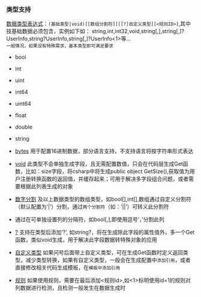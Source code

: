 ### 类型支持

[数据类型表达式](#类型)：`(基础类型|void)[[数组分割符]][[?]自定义类型][<规则ID>]`,其中技基础数据必须包含，实例如下如： 
  string,int,int32,void,string[,],string[,]?UserInfo,string?UserInfo,string[,]?UserInfo<1>等...  
  `一般情况，如果没有特殊需求，基本类型即可满足要求`

- bool

- int

- uint

- int64

- uint64

- float

- double

- string

- [bytes](#bytes) 用于配置16进制数据，部分语言支持，不支持语言将按字符串形式表达

- [void](#void) 此类型不会单独生成字段，且无需配置数值，只会在代码层生成Get函数，比如：size字段，将csharp中将生成public object GetSize(),获取值为用户注册转换函数的返回值，并缓存起来；可用于解决多字段组合问题，或者需要根据此列表生成的对象 

- [数字分割](#分隔符) 及以上数据类型的数组类型，如bool[],int[],数组通过自定义分割符（默认配置为‘|’）分割，通过`两个分割符`（如：‘||’）可转义此分割符

- 通过在可单独设置列的分隔符，如bool[,],即使用逗号‘，’分割此列

- [?](#计算) 支持在类型后添加‘?’, 如string?，将在生成除此字段的属性值外，多一个Get函数，类似void生成，用于解决此字段数据转特殊对象的应用

- [自定义类型](#自定义) 如果问号后面带上自定义类型，可在生成Get函数时定义返回类型，减少类型转换，如果有自定义类型，一般会在生成配置中`添加引用`，或者直接修改相关代码生成模板，在`模板中添加引用`

- [规则](#规则) 如果使用规则，需要在最后添加<规则id>,如<1>标明使用id=1的规则对列数据进行检测，且检测一般发生在数据生成时